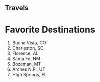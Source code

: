 ## Travels
# Favorite Destinations
1. Buena Vista, CO
2. Charleston, SC
3. Florence, AL
4. Santa Fe, NM
5. Bozeman, MT
6. Arches N.P., UT
7. High Springs, FL
